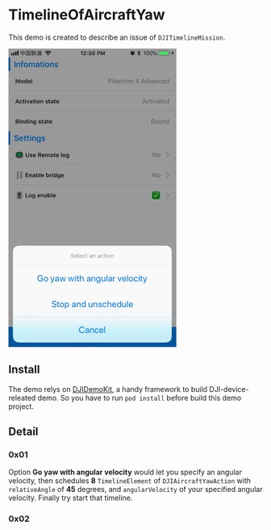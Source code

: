 # TimelineOfAircraftYaw
This demo is created to describe an issue of `DJITimelineMission`.

![image](./_readme_resource/main.jpg)

## Install
The demo relys on [DJIDemoKit](https://github.com/PandaraWen/DJIDemoKit), a handy framework to build DJI-device-releated demo. So you have to run `pod install` before build this demo project.

## Detail
### 0x01
Option **Go yaw with angular velocity** would let you specify an angular velocity, then schedules **8** `TimelineElement` of `DJIAircraftYawAction` with `relativeAngle` of **45** degrees, and `angularVelocity` of your specified angular velocity. Finally try start that timeline.

### 0x02



